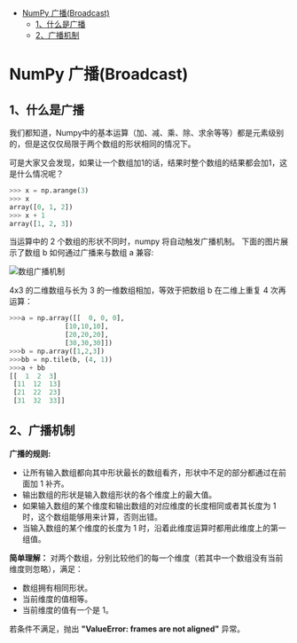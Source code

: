 ﻿
<!-- TOC -->

- [NumPy 广播(Broadcast)](#numpy-广播broadcast)
    - [1、什么是广播](#1什么是广播)
    - [2、广播机制](#2广播机制)

<!-- /TOC -->

# NumPy 广播(Broadcast)

## 1、什么是广播
我们都知道，Numpy中的基本运算（加、减、乘、除、求余等等）都是元素级别的，但是这仅仅局限于两个数组的形状相同的情况下。

可是大家又会发现，如果让一个数组加1的话，结果时整个数组的结果都会加1，这是什么情况呢？
```python
>>> x = np.arange(3)  
>>> x  
array([0, 1, 2])  
>>> x + 1  
array([1, 2, 3])
```
当运算中的 2 个数组的形状不同时，numpy 将自动触发广播机制。
下面的图片展示了数组 b 如何通过广播来与数组 a 兼容:

![数组广播机制](http://www.runoob.com/wp-content/uploads/2018/10/image0020619.gif)

4x3 的二维数组与长为 3 的一维数组相加，等效于把数组 b 在二维上重复 4 次再运算：
```python
>>>a = np.array([[  0, 0, 0],
			  [10,10,10],
			  [20,20,20], 
			  [30,30,30]]) 
>>>b = np.array([1,2,3])  
>>>bb = np.tile(b, (4, 1))  
>>>a + bb
[[  1  2  3]  
 [11  12  13] 
 [21  22  23] 
 [31  32  33]]
```
## 2、广播机制

**广播的规则:**
-   让所有输入数组都向其中形状最长的数组看齐，形状中不足的部分都通过在前面加 1 补齐。
-   输出数组的形状是输入数组形状的各个维度上的最大值。
-   如果输入数组的某个维度和输出数组的对应维度的长度相同或者其长度为 1 时，这个数组能够用来计算，否则出错。
-   当输入数组的某个维度的长度为 1 时，沿着此维度运算时都用此维度上的第一组值。

**简单理解：** 对两个数组，分别比较他们的每一个维度（若其中一个数组没有当前维度则忽略），满足：
-   数组拥有相同形状。
-   当前维度的值相等。
-   当前维度的值有一个是 1。

若条件不满足，抛出  **"ValueError: frames are not aligned"**  异常。
